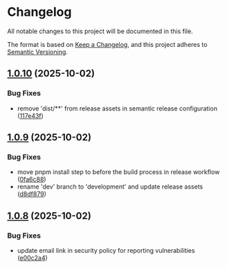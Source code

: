 # Changelog

All notable changes to this project will be documented in this file.

The format is based on [Keep a Changelog](https://keepachangelog.com/en/1.0.0/),
and this project adheres to [Semantic Versioning](https://semver.org/spec/v2.0.0.html).

## [1.0.10](https://github.com/rubix-studios-pty-ltd/payload-typesense/compare/v1.0.9...v1.0.10) (2025-10-02)


### Bug Fixes

* remove 'dist/**' from release assets in semantic release configuration ([117e43f](https://github.com/rubix-studios-pty-ltd/payload-typesense/commit/117e43f0a858daba3c1389e3fa591e6889fb6f25))

## [1.0.9](https://github.com/rubix-studios-pty-ltd/payload-typesense/compare/v1.0.8...v1.0.9) (2025-10-02)


### Bug Fixes

* move pnpm install step to before the build process in release workflow ([0fa6c88](https://github.com/rubix-studios-pty-ltd/payload-typesense/commit/0fa6c88276f4a92802d29467964d364c5b76d23a))
* rename 'dev' branch to 'development' and update release assets ([d8df879](https://github.com/rubix-studios-pty-ltd/payload-typesense/commit/d8df8795babf261dc29b0dadde722c0a9c68975c))

## [1.0.8](https://github.com/rubix-studios-pty-ltd/payload-typesense/compare/v1.0.7...v1.0.8) (2025-10-02)


### Bug Fixes

* update email link in security policy for reporting vulnerabilities ([e00c2a4](https://github.com/rubix-studios-pty-ltd/payload-typesense/commit/e00c2a4e03c1801aec3b67cd7aef0e0b928cd5c4))
